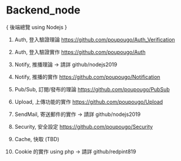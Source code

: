 # Backend_node
{ 後端總覽 using Nodejs }

1. Auth, 登入驗證理論
https://github.com/poupougo/Auth_Verification

2. Auth, 登入驗證實作
https://github.com/poupougo/Auth

3. Notify, 推播理論 ->
請詳 github/nodejs2019

4. Notify, 推播的實作
https://github.com/poupougo/Notification

5. Pub/Sub, 訂閱/發布的理論
https://github.com/poupougo/PubSub

6. Upload, 上傳功能的實作
https://github.com/poupougo/Upload

7. SendMail, 寄送郵件的實作 ->
請詳 github/nodejs2019

8. Security, 安全設定
https://github.com/poupougo/Security

9. Cache, 快取 (TBD)

10. Cookie 的實作 using php ->
請詳 github/redpint819

